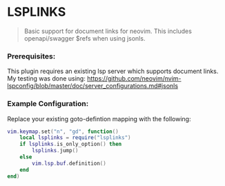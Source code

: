 # LSPLINKS

> Basic support for document links for neovim.
> This includes openapi/swagger $refs when using jsonls.

### Prerequisites:

This plugin requires an existing lsp server which supports document links.
My testing was done using: https://github.com/neovim/nvim-lspconfig/blob/master/doc/server_configurations.md#jsonls

### Example Configuration:

Replace your existing goto-defintion mapping with the following:

``` lua
vim.keymap.set("n", "gd", function()
    local lsplinks = require("lsplinks")
    if lsplinks.is_only_option() then
        lsplinks.jump()
    else
        vim.lsp.buf.definition()
    end
end)
```
